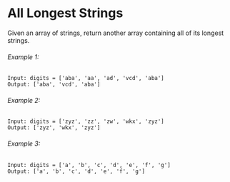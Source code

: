 # All Longest Strings

Given an array of strings, return another array containing all of its longest strings.

###### Example 1:

```
Input: digits = ['aba', 'aa', 'ad', 'vcd', 'aba']
Output: ['aba', 'vcd', 'aba']
```

###### Example 2:

```
Input: digits = ['zyz', 'zz', 'zw', 'wkx', 'zyz']
Output: ['zyz', 'wkx', 'zyz']
```

###### Example 3:

```
Input: digits = ['a', 'b', 'c', 'd', 'e', 'f', 'g']
Output: ['a', 'b', 'c', 'd', 'e', 'f', 'g']
```
